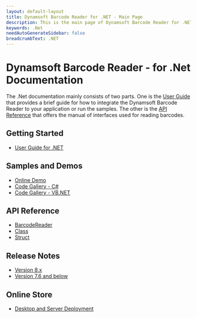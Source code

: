 ```yaml
---
layout: default-layout
title: Dynamsoft Barcode Reader for .NET - Main Page
description: This is the main page of Dynamsoft Barcode Reader for .NET SDK.
keywords: .Net
needAutoGenerateSidebar: false
breadcrumbText: .NET
---
```


# Dynamsoft Barcode Reader - for .Net Documentation

The .Net documentation mainly consists of two parts. One is the [User Guide](#getting-started) that provides a brief guide for how to integrate the Dynamsoft Barcode Reader to your application or run the samples. The other is the [API Reference](#api-reference) that offers the manual of interfaces used for reading barcodes.



## Getting Started
- [User Guide for .NET](user-guide.md)

## Samples and Demos

- <a href="https://demo.dynamsoft.com/barcode-reader/" target="_blank">Online Demo</a>
- <a href="https://www.dynamsoft.com/Downloads/Dynamic-Barcode-Reader-Sample-Download.aspx?Tag=c%23" target="_blank">Code Gallery - C#</a>
- <a href="https://www.dynamsoft.com/Downloads/Dynamic-Barcode-Reader-Sample-Download.aspx?Tag=vb.net#gallery" target="_blank">Code Gallery - VB.NET</a>

## API Reference
- [BarcodeReader](api-reference/#barcodereader-methods)
- [Class](api-reference/#classes)
- [Struct](api-reference/#structs)

## Release Notes
- [Version 8.x](release-notes/dotnet-8.md)
- [Version 7.6 and below](release-notes/dotnet-7.md)

## Online Store
- <a href="https://www.dynamsoft.com/store/dynamsoft-barcode-reader/" target="_blank">Desktop and Server Deployment</a>

